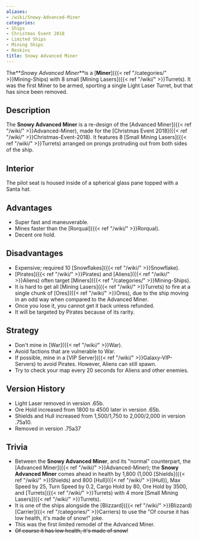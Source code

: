 ```yaml
---
aliases:
- /wiki/Snowy-Advanced-Miner
categories:
- Ships
- Christmas Event 2018
- Limited Ships
- Mining Ships
- Reskins
title: Snowy Advanced Miner
---
```


The**_Snowy Advanced Miner_**is a [**Miner**]({{< ref "/categories/" >}}Mining-Ships) with 8 small [Mining Lasers]({{< ref "/wiki/" >}}Turrets). It was the first Miner to be armed, sporting a single Light Laser Turret, but that has since been removed.

## Description

The **Snowy Advanced Miner** is a re-design of the [Advanced Miner]({{< ref "/wiki/" >}}Advanced-Miner), made for the [Christmas Event 2018]({{< ref "/wiki/" >}}Christmas-Event-2018). It features 8 [Small Mining Lasers]({{< ref "/wiki/" >}}Turrets) arranged on prongs protruding out from both sides of the ship.

## Interior

The pilot seat is housed inside of a spherical glass pane topped with a Santa hat.

## Advantages

- Super fast and maneuverable.
- Mines faster than the [Rorqual]({{< ref "/wiki/" >}}Rorqual).
- Decent ore hold.

## Disadvantages

- Expensive; required 10 [Snowflakes]({{< ref "/wiki/" >}}Snowflake).
- [Pirates]({{< ref "/wiki/" >}}Pirates) and [Aliens]({{< ref "/wiki/" >}}Aliens) often target [Miners]({{< ref "/categories/" >}}Mining-Ships).
- It is hard to get all [Mining Lasers]({{< ref "/wiki/" >}}Turrets) to fire at a single chunk of [Ores]({{< ref "/wiki/" >}}Ores), due to the ship moving in an odd way when compared to the Advanced Miner.
- Once you lose it, you cannot get it back unless refunded.
- It will be targeted by Pirates because of its rarity.

## Strategy

- Don't mine in [War]({{< ref "/wiki/" >}}War).
- Avoid factions that are vulnerable to War.
- If possible, mine in a [VIP Server]({{< ref "/wiki/" >}}Galaxy-VIP-Servers) to avoid Pirates. However, Aliens can still spawn.
- Try to check your map every 20 seconds for Aliens and other enemies.

## Version History 

- Light Laser removed in version .65b.
- Ore Hold increased from 1800 to 4500 later in version .65b.
- Shields and Hull increased from 1,500/1,750 to 2,000/2,000 in version .75a10.
- Removed in version .75a37

## Trivia

- Between the **Snowy Advanced Miner**, and its "normal" counterpart, the [Advanced Miner]({{< ref "/wiki/" >}}Advanced-Miner); the **Snowy Advanced Miner** comes ahead in health by 1,800 (1,000 [Shields]({{< ref "/wiki/" >}}Shields) and 800 [Hull]({{< ref "/wiki/" >}}Hull)), Max Speed by 25, Turn Speed by 0.2, Cargo Hold by 80, Ore Hold by 3500, and [Turrets]({{< ref "/wiki/" >}}Turrets) with 4 more [Small Mining Lasers]({{< ref "/wiki/" >}}Turrets).
- It is one of the ships alongside the [Blizzard]({{< ref "/wiki/" >}}Blizzard) [Carrier]({{< ref "/categories/" >}}Carriers) to use the "Of course it has low health, it's made of snow!" joke.
- This was the first limited remodel of the Advanced Miner.
- <s>Of course it has low health, it's made of snow!</s>